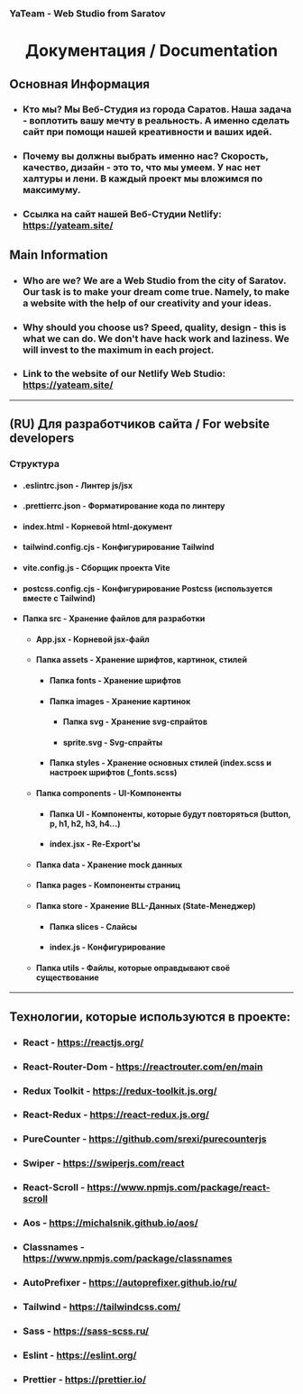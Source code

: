### YaTeam - Web Studio from Saratov
<h1 align='center'>Документация / Documentation</h1>
<h2>Основная Информация</h2>
<ul>
    <li><h3>Кто мы? Мы Веб-Студия из города Саратов. Наша задача - воплотить вашу мечту в реальность. А именно сделать сайт при помощи нашей креативности и ваших идей. </h3></li>
    <li><h3>Почему вы должны выбрать именно нас? Скорость, качество, дизайн - это то, что мы умеем. У нас нет халтуры и лени. В каждый проект мы вложимся по максимуму.</h3></li>
    <li><h3>Ссылка на сайт нашей Веб-Студии Netlify: <a href='https://yateam.site/'>https://yateam.site/</a></h3></li>
</ul>

<h2>Main Information</h2>
<ul>
    <li><h3>Who are we? We are a Web Studio from the city of Saratov. Our task is to make your dream come true. Namely, to make a website with the help of our creativity and your ideas. </h3></li>
    <li><h3>Why should you choose us? Speed, quality, design - this is what we can do. We don't have hack work and laziness. We will invest to the maximum in each project.</h3></li>
    <li><h3>Link to the website of our Netlify Web Studio: <a href='https://yateam.site/'>https://yateam.site/</a></h3></li>
</ul>

<hr/>

<h2>(RU) Для разработчиков сайта / For website developers </h2>
<h3>Структура</h3>
<ul>
    <li><h4>.eslintrc.json - Линтер js/jsx</h4></li>
    <li><h4>.prettierrc.json - Форматирование кода по линтеру</h4></li>
    <li><h4>index.html - Корневой html-документ</h4></li>
    <li><h4>tailwind.config.cjs - Конфигурирование Tailwind</h4></li>
    <li><h4>vite.config.js - Сборщик проекта Vite</h4></li>
    <li><h4>postcss.config.cjs - Конфигурирование Postcss (используется вместе с Tailwind) </h4></li>
    <li><h4>Папка src - Хранение файлов для разработки</h4>
        <ul>
            <li><h4>App.jsx - Корневой jsx-файл</h4>
            <li><h4>Папка assets - Хранение шрифтов, картинок, стилей</h4>
                <ul>
                    <li><h4>Папка fonts - Хранение шрифтов</h4></li>
                    <li><h4>Папка images - Хранение картинок</h4>
                        <ul>
                            <li><h4>Папка svg - Хранение svg-спрайтов</h4></li>
                            <li><h4>sprite.svg - Svg-спрайты</h4></li>
                        </ul>
                    </li>
                    <li><h4>Папка styles - Хранение основных стилей (index.scss и настроек шрифтов (_fonts.scss) </h4> </li>
                </ul>
            </li>
        </ul>
        <ul>
            <li><h4>Папка components - UI-Компоненты</h4>
                <ul>
                    <li><h4>Папка UI - Компоненты, которые будут повторяться (button, p, h1, h2, h3, h4...)</h4></li>
                    <li><h4>index.jsx - Re-Export'ы</h4></li>
                </ul>
            </li>
            <li><h4>Папка data - Хранение mock данных</h4></li>
            <li><h4>Папка pages - Компоненты страниц</h4></li>
            <li><h4>Папка store - Хранение BLL-Данных (State-Менеджер)</h4>
                <ul>
                    <li><h4>Папка slices - Слайсы</h4></li>
                    <li><h4>index.js - Конфигурирование</h4></li>
                </ul>
            </li>
            <li><h4>Папка utils - Файлы, которые оправдывают своё существование</h4>
        </ul>
    </li>
</ul>

<hr/>
<h2>Технологии, которые используются в проекте:</h2>
<ul>
    <li><h3>React - <a href='https://reactjs.org/'>https://reactjs.org/</a></h3></li>
    <li><h3>React-Router-Dom - <a href='https://reactrouter.com/en/main'>https://reactrouter.com/en/main</a></h3></li>
    <li><h3>Redux Toolkit - <a href='https://redux-toolkit.js.org/'>https://redux-toolkit.js.org/</a></h3></li>
    <li><h3>React-Redux - <a href='https://react-redux.js.org/'>https://react-redux.js.org/</a></h3></li>
    <li><h3>PureCounter - <a href='https://github.com/srexi/purecounterjs'>https://github.com/srexi/purecounterjs</a></h3></li>
    <li><h3>Swiper - <a href='https://swiperjs.com/react'>https://swiperjs.com/react</a></h3></li>
    <li><h3>React-Scroll - <a href='https://www.npmjs.com/package/react-scroll'>https://www.npmjs.com/package/react-scroll</a></h3></li>
    <li><h3>Aos - <a href='https://michalsnik.github.io/aos/'>https://michalsnik.github.io/aos/</a></h3></li>
    <li><h3>Classnames - <a href='https://www.npmjs.com/package/classnames'>https://www.npmjs.com/package/classnames</a></h3></li>
    <li><h3>AutoPrefixer - <a href='https://autoprefixer.github.io/ru/'>https://autoprefixer.github.io/ru/</a></h3></li>
    <li><h3>Tailwind - <a href='https://tailwindcss.com/'>https://tailwindcss.com/</a></h3></li>
    <li><h3>Sass - <a href='https://sass-scss.ru/'>https://sass-scss.ru/</a></h3></li>
    <li><h3>Eslint - <a href='https://eslint.org/'>https://eslint.org/</a></h3></li>
    <li><h3>Prettier - <a href='https://prettier.io/'>https://prettier.io/</a></h3></li>
</ul>